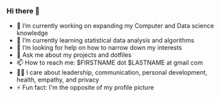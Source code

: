 ### Hi there 👋

<!--
**matejciglenecki/matejciglenecki** is a ✨ _special_ ✨ repository because its `README.md` (this file) appears on your GitHub profile.

Here are some ideas to get you started:

- 🔭 I’m currently working on ...
- 🌱 I’m currently learning ...
- 👯 I’m looking to collaborate on ...
- 🤔 I’m looking for help with ...
- 💬 Ask me about ...
- 📫 How to reach me: ...
- 😄 Pronouns: ...
- ⚡ Fun fact: ...
-->


- 🔭 I’m currently working on expanding my Computer and Data science knowledge
- 🌱 I’m currently learning statistical data analysis and algorithms 
- 🤔 I’m looking for help on how to narrow down my interests
- 💬 Ask me about my projects and dotfiles
- 📫 How to reach me: $FIRSTNAME dot $LASTNAME at gmail com
- 👨‍⚖️ I care about leadership, communication, personal development, health, empathy, and privacy
- ⚡ Fun fact: I'm the opposite of my profile picture
<!-- - ⚡ Fun fact: -->
